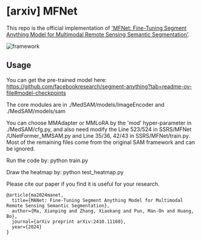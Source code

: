 # [arxiv] MFNet

This repo is the official implementation of ['MFNet: Fine-Tuning Segment Anything Model for Multimodal Remote Sensing Semantic Segmentation'](https://arxiv.org/abs/2410.11160).

![framework](https://github.com/sstary/SSRS/blob/main/docs/MFNet.png)

## Usage
You can get the pre-trained model here: https://github.com/facebookresearch/segment-anything?tab=readme-ov-file#model-checkpoints

The core modules are in ./MedSAM/models/ImageEncoder and ./MedSAM/models/sam

You can choose MMAdapter or MMLoRA by the 'mod' hyper-parameter in ./MedSAM/cfg.py, and also need modify the Line 523/524 in SSRS/MFNet
/UNetFormer_MMSAM.py and Line 35/36, 42/43 in SSRS/MFNet/train.py. Most of the remaining files come from the original SAM framework and can be ignored.


Run the code by: python train.py

Draw the heatmap by: python test_heatmap.py

Please cite our paper if you find it is useful for your research.

```
@article{ma2024manet,
  title={MANet: Fine-Tuning Segment Anything Model for Multimodal Remote Sensing Semantic Segmentation},
  author={Ma, Xianping and Zhang, Xiaokang and Pun, Man-On and Huang, Bo},
  journal={arXiv preprint arXiv:2410.11160},
  year={2024}
}
  ```
